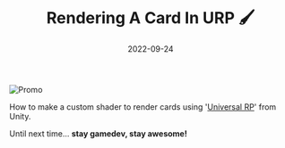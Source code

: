 ﻿---
title: "Rendering A Card In URP 🖌️"
date: 2022-09-24

categories: ['Devblog']
tags: ['Devblog']

#author: ""
showDate: false
categories: false
tags: false
---

![Promo](/Dawn-Of-The-Cards/images/rendering_a_card/promo.gif "Promo")

How to make a custom shader to render cards using '[Universal RP](https://docs.unity3d.com/Packages/com.unity.render-pipelines.universal@12.1/manual/index.html)' from Unity.

<!--more-->

Until next time... **stay gamedev, stay awesome!**
